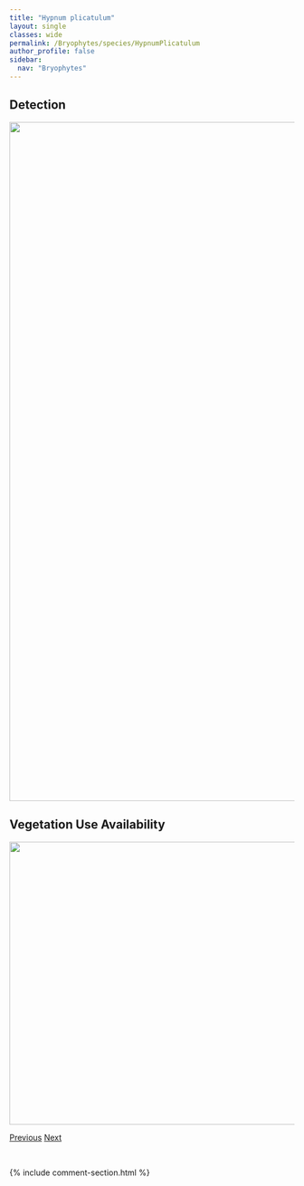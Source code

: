 ```yaml
---
title: "Hypnum plicatulum"
layout: single
classes: wide
permalink: /Bryophytes/species/HypnumPlicatulum
author_profile: false
sidebar:
  nav: "Bryophytes"
---
```


<h2>Detection</h2>

<a href="https://drive.google.com/uc?export=view&id=1G2PbdtWUkIOman91jx7C5sSUmv3MIczy">
<img src="https://drive.google.com/uc?export=view&id=1G2PbdtWUkIOman91jx7C5sSUmv3MIczy" height = "1200" width = "800">
</a>


<h2>Vegetation Use Availability</h2>

<a href="https://drive.google.com/uc?export=view&id=1lqwxZ6lcwkQhlXyBPLno1PYQp1zjU8rc">
<img src="https://drive.google.com/uc?export=view&id=1lqwxZ6lcwkQhlXyBPLno1PYQp1zjU8rc" height = "500" width = "1000">
</a>


<a href="/DevelopmentWebsite/Bryophytes/species/HypnumHolmenii" class="pagination--pager" title="Hypnum holmenii">Previous</a> <a href="/DevelopmentWebsite/Bryophytes/species/HypnumRecurvatum" class="pagination--pager" title="Hypnum recurvatum">Next</a>

<p>&nbsp;</p>

{% include comment-section.html %}
